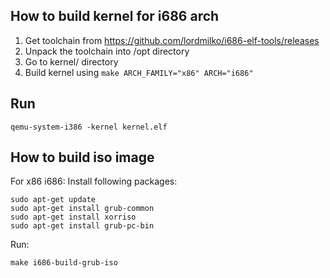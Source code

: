 ## How to build kernel for i686 arch

1. Get toolchain from https://github.com/lordmilko/i686-elf-tools/releases
2. Unpack the toolchain into /opt directory
3. Go to kernel/ directory
4. Build kernel using `make ARCH_FAMILY="x86" ARCH="i686"`

## Run

```
qemu-system-i386 -kernel kernel.elf
```
## How to build iso image

For x86 i686:
Install following packages:
```
sudo apt-get update
sudo apt-get install grub-common
sudo apt-get install xorriso
sudo apt-get install grub-pc-bin
```
Run:
```
make i686-build-grub-iso
```
